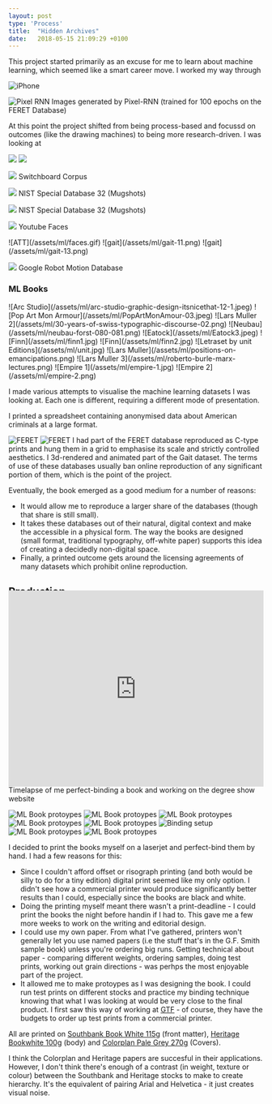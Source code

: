 ```yaml
---
layout: post
type: 'Process'
title:  "Hidden Archives"
date:   2018-05-15 21:09:29 +0100
---
```



This project started primarily as an excuse for me to learn about machine learning, which seemed like a smart career move.
I worked my way through 

![iPhone](/assets/ml/iphone.jpg)

![Pixel RNN](/assets/ml/test_arange_17.png)
Images generated by Pixel-RNN (trained for 100 epochs on the FERET Database) 

At this point the project shifted from being process-based and focussd on outcomes (like the drawing machines) to being more research-driven. I was looking at 

<p class='full masonry-2'>
<img  src='/assets/machines/sultan_mandel_0.jpg'/>
<img  src='/assets/machines/sultan_mandel_1.jpg'/>
</p>

<p class='full'>
<img  src='/assets/ml/swb1.png'/>
Switchboard Corpus
</p>

<p class='full'>
<img  src='/assets/ml/mugshots.png'/>
NIST Special Database 32 (Mugshots)
</p>

<p class='full'>
<img  src='/assets/ml/drawings.png'/>
NIST Special Database 32 (Mugshots)
</p>

<p class='full'>
<img  src='/assets/ml/warhol.jpg'/>
Youtube Faces
</p>

<div class='masonry-2 full hasImage' markdown='1'>
![ATT](/assets/ml/faces.gif)
![gait](/assets/ml/gait-11.png)
![gait](/assets/ml/gait-13.png)
</div>

<p class='full'>
<img  src='/assets/ml/robot.png'/>
Google Robot Motion Database
</p>




### ML Books

<div class='masonry-5 full hasImage' markdown='1'>
![Arc Studio](/assets/ml/arc-studio-graphic-design-itsnicethat-12-1.jpeg)
![Pop Art Mon Armour](/assets/ml/PopArtMonAmour-03.jpeg)
![Lars Muller 2](/assets/ml/30-years-of-swiss-typographic-discourse-02.png)
![Neubau](/assets/ml/neubau-forst-080-081.png)
![Eatock](/assets/ml/Eatock3.jpeg)
![Finn](/assets/ml/finn1.jpg)
![Finn](/assets/ml/finn2.jpg)
![Letraset by unit Editions](/assets/ml/unit.jpg)
![Lars Muller](/assets/ml/positions-on-emancipations.png)
![Lars Muller 3](/assets/ml/roberto-burle-marx-lectures.png)
![Empire 1](/assets/ml/empire-1.jpg)
![Empire 2](/assets/ml/empire-2.png)
</div>

I made various attempts to visualise the machine learning datasets I was looking at. Each one is different, requiring a different mode of presentation.

I printed a spreadsheet containing anonymised data about American criminals at a large format.

![FERET](/assets/ml/feret-test.jpg)
![FERET](/assets/ml/feret-grid.jpg)
I had part of the FERET database reproduced as C-type prints and hung them in a grid to emphasise its scale and strictly controlled aesthetics. I 3d-rendered and animated part of the Gait dataset. The terms of use of these databases usually ban online reproduction  of any significant portion of them, which is the point of the project.

Eventually, the book emerged as a good medium for a number of reasons: 

- It would allow me to reproduce a larger share of the databases (though that share is still small).
- It takes these databases out of their natural, digital context and make the accessible in a physical form. The way the books are designed (small format, traditional typography, off-white paper) supports this idea of creating a decidedly non-digital space.
- Finally, a printed outcome gets around the licensing agreements of many datasets which prohibit online reproduction.

## Production

<p class='full' style="padding:70% 0 0 0;position:relative;"><iframe src="https://player.vimeo.com/video/271334302?autoplay=1&loop=1" style="position:absolute;top:-2rem;left:0;width:100%;height:100%;" frameborder="0" webkitallowfullscreen mozallowfullscreen allowfullscreen></iframe>
Timelapse of me perfect-binding a book and working on the degree show website
</p>

<div class="masonry-2 full">
<img src='/assets/ml/wall-full.jpg' alt='ML Book protoypes'>
<img src='/assets/ml/spread.jpg' alt='ML Book protoypes'>
<img src='/assets/ml/book-prototype.jpg' alt='ML Book protoypes'>
<img src='/assets/ml/book-shims.jpg' alt='ML Book protoypes'>
<img src='/assets/ml/spread-2.jpg' alt='ML Book protoypes'/>
<img src='/assets/ml/binding-setup.jpg' alt='Binding setup'/>
<img src='/assets/ml/book-prototypes.jpg'  alt='ML Book protoypes'>
<img src='/assets/ml/paper-samples.jpg'  alt='ML Book protoypes'>
</div>

I decided to print the books myself on a laserjet and perfect-bind them by hand. I had a few reasons for this:

- Since I couldn't afford offset or risograph printing (and both would be silly to do for a tiny edition) digital print seemed like my only option. I didn't see how a commercial printer would produce significantly better results than I could, especially since the books are black and white. 
- Doing the printing myself meant there wasn't a print-deadline - I could print the books the night before handin if I had to. This gave me a few more weeks to work on the writing and editorial design.
- I could use my own paper. From what I've gathered, printers won't generally let you use named papers (i.e the stuff that's in the G.F. Smith sample book) unless you're ordering big runs. Getting technical about paper - comparing different weights, ordering samples, doing test prints, working out grain directions - was perhps the most enjoyable part of the project.
- It allowed me to make protoypes as I was designing the book. I could run test prints on different stocks and practice my binding technique knowing that what I was looking at would be very close to the final product. I first saw this way of working at [GTF](http://www.graphicthoughtfacility.com/) - of course, they have the budgets to order up test prints from a commercial printer.


All are printed on [Southbank Book White 115g](http://www.johnpurcell.net/sbank.html) (front matter), [Heritage Bookwhite 100g](http://www.johnpurcell.net/heriwoodCON.html) (body) and [Colorplan Pale Grey 270g](http://colorplanpapers.com/50colours) (Covers).

I think the Colorplan and Heritage papers are succesful in their applications. However, I don't think there's enough of a contrast (in weight, texture or colour) between the Southbank and Heritage stocks to make to create hierarchy. It's the equivalent of pairing Arial and Helvetica - it just creates visual noise.   
